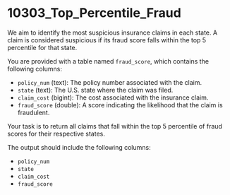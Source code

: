 # 10303_Top_Percentile_Fraud

We aim to identify the most suspicious insurance claims in each state. A claim is considered suspicious if its fraud score falls within the top 5 percentile for that state.

You are provided with a table named `fraud_score`, which contains the following columns:

- `policy_num` (text): The policy number associated with the claim.
- `state` (text): The U.S. state where the claim was filed.
- `claim_cost` (bigint): The cost associated with the insurance claim.
- `fraud_score` (double): A score indicating the likelihood that the claim is fraudulent.

Your task is to return all claims that fall within the top 5 percentile of fraud scores for their respective states.

The output should include the following columns:
- `policy_num`
- `state`
- `claim_cost`
- `fraud_score`

